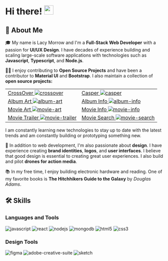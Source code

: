 # Hi there! <img src="https://media.giphy.com/media/hvRJCLFzcasrR4ia7z/giphy.gif" width="29px" height="29px">

## 🚀 About Me

🎓 My name is Lacy Morrow and I'm a **Full-Stack Web Developer** with a passion for **UI/UX Design**. I have decades of experience building and scaling large-scale software applications with technologies such as **Javascript**, **Typescript**, and **Node.js**.

👨‍💻 I enjoy contributing to **Open Source Projects** and have been a contributor to **Material UI** and **Bootstrap**. I also maintain a collection of **open source projects:**

| | |
| ----------- | --------- | 
| [CrossOver ![crossover](https://img.shields.io/github/stars/lacymorrow/crossover)](https://github.com)   |   [Casper ![casper](https://img.shields.io/github/stars/lacymorrow/casper)](https://github.com) |
| [Album Art ![album-art](https://img.shields.io/github/stars/lacymorrow/album-art)](https://github.com)  |   [Album Info ![album-info](https://img.shields.io/github/stars/lacymorrow/album-info)](https://github.com) |
| [Movie Art ![movie-art](https://img.shields.io/github/stars/lacymorrow/movie-art)](https://github.com)  |   [Movie Info ![movie-info](https://img.shields.io/github/stars/lacymorrow/movie-info)](https://github.com) |
| [Movie Trailer ![movie-trailer](https://img.shields.io/github/stars/lacymorrow/movie-trailer)](https://github.com) |   [Movie Search ![movie-search](https://img.shields.io/github/stars/lacymorrow/movie-search)](https://github.com) |

I am constantly learning new technologies to stay up to date with the latest trends and am constantly building or prototyping something new.

🎨 In addition to web development, I'm also passionate about **design**. I have experience creating **brand identities**, **logos**, and **user interfaces**. I believe that good design is essential to creating great user experiences. I also build and pilot **drones for action media**.

📚 In my free time, I enjoy building electronic hardware and reading. One of my favorite books is **The Hitchhikers Guide to the Galaxy** by _Douglas Adams_.

<!-- 
🏋️‍♀️ When I'm not working or reading, I like to stay active by going to the gym and practicing **yoga**. I believe that staying physically fit helps me stay focused and motivated in my work.
 -->

## 🛠️ Skills

### Languages and Tools

![javascript](https://img.shields.io/badge/JavaScript-323330?style=for-the-badge&logo=javascript&logoColor=F7DF1E)
![react](https://img.shields.io/badge/React-20232A?style=for-the-badge&logo=react&logoColor=61DAFB)
![nodejs](https://img.shields.io/badge/Node.js-43853D?style=for-the-badge&logo=node.js&logoColor=white)
![mongodb](https://img.shields.io/badge/MongoDB-4EA94B?style=for-the-badge&logo=mongodb&logoColor=white)
![html5](https://img.shields.io/badge/HTML5-E34F26?style=for-the-badge&logo=html5&logoColor=white)
![css3](https://img.shields.io/badge/CSS3-1572B6?style=for-the-badge&logo=css3&logoColor=white)

### Design Tools

![figma](https://img.shields.io/badge/Figma-F24E1E?style=for-the-badge&logo=figma&logoColor=white)
![adobe-creative-suite](https://img.shields.io/badge/Adobe_Creative_Suite-FF2BC2?style=for-the-badge&logo=adobe-creative-suite&logoColor=white)
![sketch](https://img.shields.io/badge/Sketch-F7B500?style=for-the-badge&logo=sketch&logoColor=white)


<!--
**lacymorrow/lacymorrow** is a ✨ _special_ ✨ repository because its `README.md` (this file) appears on your GitHub profile.

Here are some ideas to get you started:

- 🔭 I’m currently working on ...
- 🌱 I’m currently learning ...
- 👯 I’m looking to collaborate on ...
- 🤔 I’m looking for help with ...
- 💬 Ask me about ...
- 📫 How to reach me: ...
- 😄 Pronouns: ...
- ⚡ Fun fact: ...
-->
